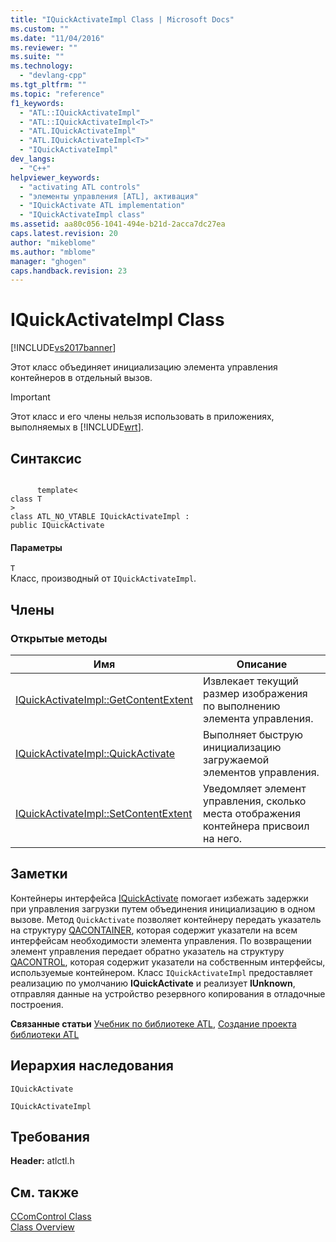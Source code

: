 ```yaml
---
title: "IQuickActivateImpl Class | Microsoft Docs"
ms.custom: ""
ms.date: "11/04/2016"
ms.reviewer: ""
ms.suite: ""
ms.technology: 
  - "devlang-cpp"
ms.tgt_pltfrm: ""
ms.topic: "reference"
f1_keywords: 
  - "ATL::IQuickActivateImpl"
  - "ATL::IQuickActivateImpl<T>"
  - "ATL.IQuickActivateImpl"
  - "ATL.IQuickActivateImpl<T>"
  - "IQuickActivateImpl"
dev_langs: 
  - "C++"
helpviewer_keywords: 
  - "activating ATL controls"
  - "элементы управления [ATL], активация"
  - "IQuickActivate ATL implementation"
  - "IQuickActivateImpl class"
ms.assetid: aa80c056-1041-494e-b21d-2acca7dc27ea
caps.latest.revision: 20
author: "mikeblome"
ms.author: "mblome"
manager: "ghogen"
caps.handback.revision: 23
---
```

# IQuickActivateImpl Class
[!INCLUDE[vs2017banner](../../assembler/inline/includes/vs2017banner.md)]

Этот класс объединяет инициализацию элемента управления контейнеров в отдельный вызов.  
  
> [!IMPORTANT]
>  Этот класс и его члены нельзя использовать в приложениях, выполняемых в [!INCLUDE[wrt](../../atl/reference/includes/wrt_md.md)].  
  
## Синтаксис  
  
```  
  
      template<   
class T   
>  
class ATL_NO_VTABLE IQuickActivateImpl :  
public IQuickActivate  
```  
  
#### Параметры  
 `T`  
 Класс, производный от `IQuickActivateImpl`.  
  
## Члены  
  
### Открытые методы  
  
|Имя|Описание|  
|---------|--------------|  
|[IQuickActivateImpl::GetContentExtent](../Topic/IQuickActivateImpl::GetContentExtent.md)|Извлекает текущий размер изображения по выполнению элемента управления.|  
|[IQuickActivateImpl::QuickActivate](../Topic/IQuickActivateImpl::QuickActivate.md)|Выполняет быструю инициализацию загружаемой элементов управления.|  
|[IQuickActivateImpl::SetContentExtent](../Topic/IQuickActivateImpl::SetContentExtent.md)|Уведомляет элемент управления, сколько места отображения контейнера присвоил на него.|  
  
## Заметки  
 Контейнеры интерфейса [IQuickActivate](http://msdn.microsoft.com/library/windows/desktop/ms690146) помогает избежать задержки при управления загрузки путем объединения инициализацию в одном вызове.  Метод `QuickActivate` позволяет контейнеру передать указатель на структуру [QACONTAINER](http://msdn.microsoft.com/library/windows/desktop/ms688630), которая содержит указатели на всем интерфейсам необходимости элемента управления.  По возвращении элемент управления передает обратно указатель на структуру [QACONTROL](http://msdn.microsoft.com/library/windows/desktop/ms693721), которая содержит указатели на собственным интерфейсы, используемые контейнером.  Класс `IQuickActivateImpl` предоставляет реализацию по умолчанию **IQuickActivate** и реализует **IUnknown**, отправляя данные на устройство резервного копирования в отладочные построения.  
  
 **Связанные статьи** [Учебник по библиотеке ATL](../Topic/Active%20Template%20Library%20\(ATL\)%20Tutorial.md), [Создание проекта библиотеки ATL](../../atl/reference/creating-an-atl-project.md)  
  
## Иерархия наследования  
 `IQuickActivate`  
  
 `IQuickActivateImpl`  
  
## Требования  
 **Header:**  atlctl.h  
  
## См. также  
 [CComControl Class](../../atl/reference/ccomcontrol-class.md)   
 [Class Overview](../../atl/atl-class-overview.md)